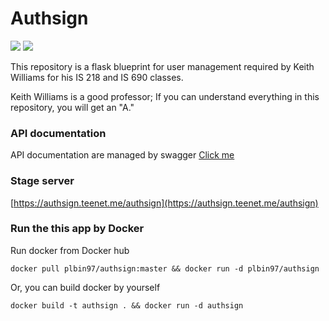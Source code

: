 # Authsign

![](https://github.com/plbin97/authsign/actions/workflows/generalTest.yml/badge.svg)
![](https://github.com/plbin97/authsign/actions/workflows/staging.yml/badge.svg)


This repository is a flask blueprint for user management required by Keith Williams for his IS 218 and IS 690 classes.

Keith Williams is a good professor; If you can understand everything in this repository, you will get an "A."

### API documentation

API documentation are managed by swagger
[Click me](https://plbin97.github.io/authsign/)

### Stage server

[https://authsign.teenet.me/authsign](https://authsign.teenet.me/authsign)

### Run the this app by Docker

Run docker from Docker hub
```shell
docker pull plbin97/authsign:master && docker run -d plbin97/authsign
```

Or, you can build docker by yourself
```shell
docker build -t authsign . && docker run -d authsign
```

